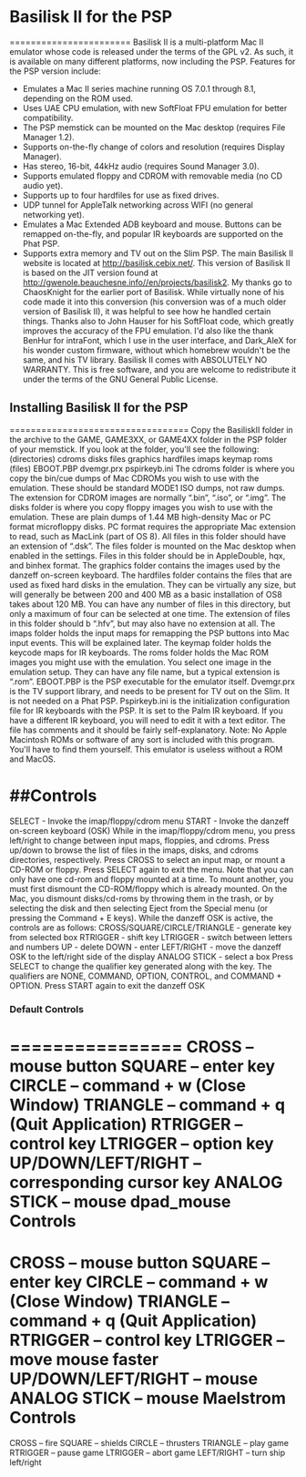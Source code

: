 # Basilisk II for the PSP
=======================
Basilisk II is a multi-platform Mac II emulator whose code is released under the terms of the
GPL v2. As such, it is available on many different platforms, now including the PSP. Features
for the PSP version include:
* Emulates a Mac II series machine running OS 7.0.1 through 8.1, depending on the ROM used.
* Uses UAE CPU emulation, with new SoftFloat FPU emulation for better compatibility.
* The PSP memstick can be mounted on the Mac desktop (requires File Manager 1.2).
* Supports on-the-fly change of colors and resolution (requires Display Manager).
* Has stereo, 16-bit, 44kHz audio (requires Sound Manager 3.0).
* Supports emulated floppy and CDROM with removable media (no CD audio yet).
* Supports up to four hardfiles for use as fixed drives.
* UDP tunnel for AppleTalk networking across WIFI (no general networking yet).
* Emulates a Mac Extended ADB keyboard and mouse. Buttons can be remapped on-the-fly, and
popular IR keyboards are supported on the Phat PSP.
* Supports extra memory and TV out on the Slim PSP.
The main Basilisk II website is located at http://basilisk.cebix.net/. This version of Basilisk II
is based on the JIT version found at http://gwenole.beauchesne.info//en/projects/basilisk2. My
thanks go to ChaosKnight for the earlier port of Basilisk. While virtually none of his code made
it into this conversion (his conversion was of a much older version of Basilisk II), it was helpful
to see how he handled certain things. Thanks also to John Hauser for his SoftFloat code, which
greatly improves the accuracy of the FPU emulation. I'd also like the thank BenHur for intraFont,
which I use in the user interface, and Dark_AleX for his wonder custom firmware, without which
homebrew wouldn't be the same, and his TV library.
Basilisk II comes with ABSOLUTELY NO WARRANTY. This is free software, and you are welcome to
redistribute it under the terms of the GNU General Public License.

## Installing Basilisk II for the PSP
==================================
Copy the BasiliskII folder in the archive to the GAME, GAME3XX, or GAME4XX folder in the PSP folder
of your memstick. If you look at the folder, you'll see the following:
(directories)
cdroms
disks
files
graphics
hardfiles
imaps
keymap
roms
(files)
EBOOT.PBP
dvemgr.prx
pspirkeyb.ini
The cdroms folder is where you copy the bin/cue dumps of Mac CDROMs you wish to use with the
emulation. These should be standard MODE1 ISO dumps, not raw dumps. The extension for CDROM
images are normally “.bin”, “.iso”, or “.img”.
The disks folder is where you copy floppy images you wish to use with the emulation. These are
plain dumps of 1.44 MB high-density Mac or PC format microfloppy disks. PC format requires the
appropriate Mac extension to read, such as MacLink (part of OS 8). All files in this folder
should have an extension of “.dsk”.
The files folder is mounted on the Mac desktop when enabled in the settings. Files in this folder
should be in AppleDouble, hqx, and binhex format.
The graphics folder contains the images used by the danzeff on-screen keyboard.
The hardfiles folder contains the files that are used as fixed hard disks in the emulation. They
can be virtually any size, but will generally be between 200 and 400 MB as a basic installation
of OS8 takes about 120 MB. You can have any number of files in this directory, but only a maximum
of four can be selected at one time. The extension of files in this folder should b “.hfv”, but may
also have no extension at all.
The imaps folder holds the input maps for remapping the PSP buttons into Mac input events. This will
be explained later.
The keymap folder holds the keycode maps for IR keyboards.
The roms folder holds the Mac ROM images you might use with the emulation. You select one image in
the emulation setup. They can have any file name, but a typical extension is “.rom”.
EBOOT.PBP is the PSP executable for the emulator itself.
Dvemgr.prx is the TV support library, and needs to be present for TV out on the Slim.
It is not needed on a Phat PSP.
Pspirkeyb.ini is the initialization configuration file for IR keyboards with the PSP. It is set to the
Palm IR keyboard. If you have a different IR keyboard, you will need to edit it with a text editor. The
file has comments and it should be fairly self-explanatory.
Note: No Apple Macintosh ROMs or software of any sort is included with this program. You'll have to
find them yourself. This emulator is useless without a ROM and MacOS.

##Controls
========
SELECT - Invoke the imap/floppy/cdrom menu
START - Invoke the danzeff on-screen keyboard (OSK)
While in the imap/floppy/cdrom menu, you press left/right to change between input maps,
floppies, and cdroms. Press up/down to browse the list of files in the imaps, disks, and
cdroms directories, respectively. Press CROSS to select an input map, or mount a CD-ROM or
floppy. Press SELECT again to exit the menu. Note that you can only have one cd-rom and
floppy mounted at a time. To mount another, you must first dismount the CD-ROM/floppy
which is already mounted. On the Mac, you dismount disks/cd-roms by throwing them in the
trash, or by selecting the disk and then selecting Eject from the Special menu (or pressing
the Command + E keys).
While the danzeff OSK is active, the controls are as follows:
CROSS/SQUARE/CIRCLE/TRIANGLE - generate key from selected box
RTRIGGER - shift key
LTRIGGER - switch between letters and numbers
UP - delete
DOWN - enter
LEFT/RIGHT - move the danzeff OSK to the left/right side of the display
ANALOG STICK - select a box
Press SELECT to change the qualifier key generated along with the key. The qualifiers
are NONE, COMMAND, OPTION, CONTROL, and COMMAND + OPTION.
Press START again to exit the danzeff OSK

### Default Controls
================
CROSS – mouse button
SQUARE – enter key
CIRCLE – command + w (Close Window)
TRIANGLE – command + q (Quit Application)
RTRIGGER – control key
LTRIGGER – option key
UP/DOWN/LEFT/RIGHT – corresponding cursor key
ANALOG STICK – mouse
dpad_mouse Controls
===================
CROSS – mouse button
SQUARE – enter key
CIRCLE – command + w (Close Window)
TRIANGLE – command + q (Quit Application)
RTRIGGER – control key
LTRIGGER – move mouse faster
UP/DOWN/LEFT/RIGHT – mouse
ANALOG STICK – mouse
Maelstrom Controls
==================
CROSS – fire
SQUARE – shields
CIRCLE – thrusters
TRIANGLE – play game
RTRIGGER – pause game
LTRIGGER – abort game
LEFT/RIGHT – turn ship left/right

